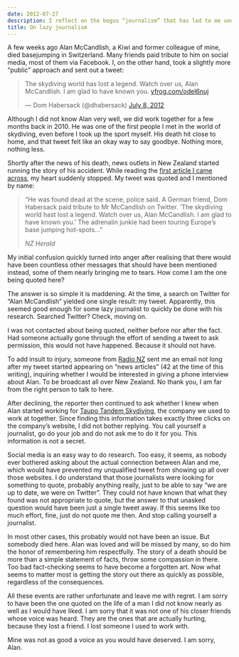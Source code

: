 ```yaml
---
date: 2012-07-27
description: I reflect on the bogus “journalism” that has led to me undeservedly and repeatedly being quoted on the death of a former colleague.
title: On lazy journalism
---
```


A few weeks ago Alan McCandlish, a Kiwi and former colleague of mine, died
basejumping in Switzerland. Many friends paid tribute to him on social media,
most of them via Facebook. I, on the other hand, took a slightly more “public”
approach and sent out a tweet:

<blockquote class="twitter-tweet">
  <p>
    The skydiving world has lost a legend. Watch over us, Alan McCandlish. I am
    glad to have known you. <a href="http://t.co/yXp7s81J"
    title="http://yfrog.com/odel6nuj">yfrog.com/odel6nuj</a>
  </p>
  &mdash; Dom Habersack (@dhabersack)
  <a href="https://twitter.com/dhabersack/status/222050696650960898"
      data-datetime="2012-07-08T19:33:06+00:00">July 8, 2012</a>
</blockquote>
<script src="http://platform.twitter.com/widgets.js" charset="utf-8"> </script>

Although I did not know Alan very well, we did work together for a few months
back in 2010. He was one of the first people I met in the world of skydiving,
even before I took up the sport myself. His death hit close to home, and that
tweet felt like an okay way to say goodbye. Nothing more, nothing less.

Shortly after the news of his death, news outlets in New Zealand started running
the story of his accident. While reading the
[first article I came across](http://nzherald.co.nz/nz/news/article.cfm?c_id=1&objectid=10818437 'Kiwi skydiving instructor killed in base jump - National - NZ Herald News'),
my heart suddenly stopped. My tweet was quoted and I mentioned by name:

> “He was found dead at the scene, police said. A German friend, Dom Habersack
> paid tribute to Mr McCandlish on Twitter. ‘The skydiving world hast lost a
> legend. Watch over us, Alan McCandlish. I am glad to have known you.’ The
> adrenalin junkie had been touring Europe’s base jumping hot-spots&hellip;”
>
> <cite>NZ Herald</cite>

My initial confusion quickly turned into anger after realising that there would
have been countless other messages that should have been mentioned instead, some
of them nearly bringing me to tears. How come I am the one being quoted here?

The answer is so simple it is maddening. At the time, a search on Twitter for
“Alan McCandlish” yielded one single result: my tweet. Apparently, this seemed
good enough for some lazy journalist to quickly be done with his research.
Searched Twitter? Check, moving on.

I was not contacted about being quoted, neither before nor after the fact. Had
someone actually gone through the effort of sending a tweet to ask permission,
this would not have happened. Because it should not have.

To add insult to injury, someone from
[Radio NZ](http://radionz.co.nz/ 'Radio New Zealand') sent me an email not long
after my tweet started appearing on “news articles” (42 at the time of this
writing), inquiring whether I would be interested in giving a phone interview
about Alan. To be broadcast all over New Zealand. No thank you, I am far from
the right person to talk to here.

After declining, the reporter then continued to ask whether I knew when Alan
started working for
[Taupo Tandem Skydiving](http://tts.net.nz 'Taupo Tandem Skydiving'), the
company we used to work at together. Since finding this information takes
exactly three clicks on the company’s website, I did not bother replying. You
call yourself a journalist, go do your job and do not ask me to do it for you.
This information is not a secret.

Social media is an easy way to do research. Too easy, it seems, as nobody ever
bothered asking about the actual connection between Alan and me, which would
have prevented my unqualified tweet from showing up all over those websites. I
do understand that those journalists were looking for something to quote,
probably anything really, just to be able to say “we are up to date, we were on
Twitter”. They could not have known that what they found was not appropriate to
quote, but the answer to that unasked question would have been just a single
tweet away. If this seems like too much effort, fine, just do not quote me then.
And stop calling yourself a journalist.

In most other cases, this probably would not have been an issue. But somebody
died here. Alan was loved and will be missed by many, so do him the honor of
remembering him respectfully. The story of a death should be more than a simple
statement of facts, throw some compassion in there. Too bad fact-checking seems
to have become a forgotten art. Now what seems to matter most is getting the
story out there as quickly as possible, regardless of the consequences.

All these events are rather unfortunate and leave me with regret. I am sorry to
have been the one quoted on the life of a man I did not know nearly as well as I
would have liked. I am sorry that it was not one of his closer friends whose
voice was heard. They are the ones that are actually hurting, because they lost
a friend. I lost someone I used to work with.

Mine was not as good a voice as you would have deserved. I am sorry, Alan.
